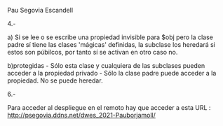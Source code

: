 Pau Segovia Escandell

4.-

a) Si se lee o se escribe una propiedad invisible para $obj pero la clase padre sí tiene las clases 'mágicas' definidas, la subclase los heredará si estos son púbilcos, por tanto sí se activan  en otro caso no.

b)protegidas - Sólo esta clase y cualquiera de las subclases pueden acceder a la propiedad
privado - Sólo la clase padre puede acceder a la propiedad. No se puede heredar.

6.-

Para acceder al despliegue en el remoto hay que acceder a esta URL : http://psegovia.ddns.net/dwes_2021-Pauborjamoll/
